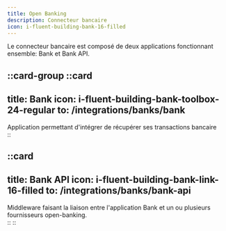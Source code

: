 ```yaml
---
title: Open Banking
description: Connecteur bancaire
icon: i-fluent-building-bank-16-filled
---
```




Le connecteur bancaire est composé de deux applications fonctionnant ensemble: Bank et Bank API.  

::card-group
  ::card
  ---
  title: Bank
  icon: i-fluent-building-bank-toolbox-24-regular
  to: /integrations/banks/bank
  ---
  Application permettant d'intégrer de récupérer ses transactions bancaire  
  ::

  ::card
  ---
  title: Bank API
  icon: i-fluent-building-bank-link-16-filled
  to: /integrations/banks/bank-api
  ---
  Middleware faisant la liaison entre l'application Bank et un ou plusieurs fournisseurs open-banking.  
  ::
::
